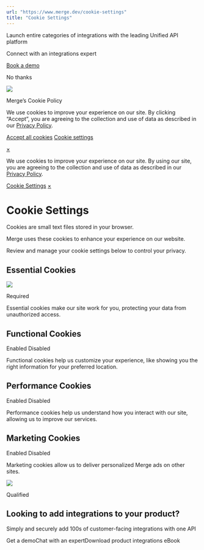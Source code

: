 ```yaml
---
url: "https://www.merge.dev/cookie-settings"
title: "Cookie Settings"
---
```


Launch entire categories of integrations with the leading Unified API platform

Connect with an integrations expert

[Book a demo](https://merge.dev/get-in-touch)

No thanks

![](https://images.mutinycdn.com/mutiny-assets/client/exit_popup_dummy_close_button_01.png)

Merge’s Cookie Policy

We use cookies to improve your experience on our site. By clicking “Accept”, you are agreeing to the collection and use of data as described in our [Privacy Policy](https://www.merge.dev/legal/privacy-policy).

[Accept all cookies](https://www.merge.dev/cookie-settings#) [Cookie settings](https://www.merge.dev/cookie-settings)

[×](https://www.merge.dev/cookie-settings#)

We use cookies to improve your experience on our site. By using our site, you are agreeing to the collection and use of data as described in our [Privacy Policy](https://www.merge.dev/legal/privacy-policy).

[Cookie Settings](https://www.merge.dev/archive/cookie-settings) [×](https://www.merge.dev/cookie-settings#)

# Cookie Settings

Cookies are small text files stored in your browser.

Merge uses these cookies to enhance your experience on our website.

Review and manage your cookie settings below to control your privacy.

## Essential Cookies

![](https://cdn.prod.website-files.com/624b192df0b0151225c10026/67af0fcb0681c35b0d9f8645_lock.png)

Required

Essential cookies make our site work for you, protecting your data from unauthorized access.

## Functional Cookies

Enabled
Disabled

Functional cookies help us customize your experience, like showing you the right information for your preferred location.

## Performance Cookies

Enabled
Disabled

Performance cookies help us understand how you interact with our site, allowing us to improve our services.

## Marketing Cookies

Enabled
Disabled

Marketing cookies allow us to deliver personalized Merge ads on other sites.

![](https://cdn.prod.website-files.com/624b192df0b0151225c10026/67a2f85f03cba35b8ab61442_Home%20Hero%20Background%202x-min.avif)

Qualified

## Looking to add integrations to your product?

Simply and securely add 100s of customer-facing integrations with one API

Get a demoChat with an expertDownload product integrations eBook
